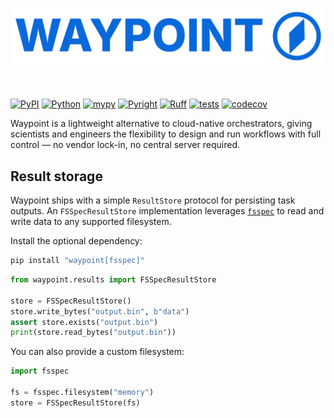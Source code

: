 <h1 align="center"><img src="asset/waypoint.svg" alt="alt text" width="500"></h1>
</br>


[![PyPI](https://img.shields.io/pypi/v/waypoint?label=PyPI)](https://pypi.org/project/waypoint/)
[![Python](https://img.shields.io/badge/python-3.10+-blue)](https://www.python.org/)
[![mypy](https://img.shields.io/badge/mypy-checked-blue)](http://mypy-lang.org/)
[![Pyright](https://img.shields.io/badge/pyright-checked-blue)](https://github.com/microsoft/pyright)
[![Ruff](https://img.shields.io/endpoint?url=https://raw.githubusercontent.com/astral-sh/ruff/main/assets/badge/v2.json)](https://github.com/astral-sh/ruff)
[![tests](https://img.shields.io/github/actions/workflow/status/cswartzvi/waypoint/testing.yaml?branch=main&label=tests&logo=github)](https://github.com/cswartzvi/waypoint/actions/workflows/testing.yaml)
[![codecov](https://codecov.io/github/cswartzvi/waypoint/graph/badge.svg?token=1o01x0xk7i)](https://codecov.io/github/cswartzvi/waypoint)

Waypoint is a lightweight alternative to cloud-native orchestrators, giving scientists and engineers the flexibility to design and run workflows with full control — no vendor lock-in, no central server required.

## Result storage

Waypoint ships with a simple `ResultStore` protocol for persisting task outputs. An
`FSSpecResultStore` implementation leverages [`fsspec`](https://filesystem-spec.readthedocs.io/) to read and write data to any supported filesystem.

Install the optional dependency:

```bash
pip install "waypoint[fsspec]"
```

```python
from waypoint.results import FSSpecResultStore

store = FSSpecResultStore()
store.write_bytes("output.bin", b"data")
assert store.exists("output.bin")
print(store.read_bytes("output.bin"))
```

You can also provide a custom filesystem:

```python
import fsspec

fs = fsspec.filesystem("memory")
store = FSSpecResultStore(fs)
```
